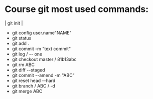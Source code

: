 # Course git most used commands:
| git init                     |  
- git config user.name"NAME"      
- git status
- git add .
- git commit -m "text commit"
- git log / -- one
- git checkout master / 81b13abc
- git rm ABC
- git diff --staged
- git commit --amend -m "ABC"
- git reset head --hard
- git branch / ABC / -d
- git merge ABC
